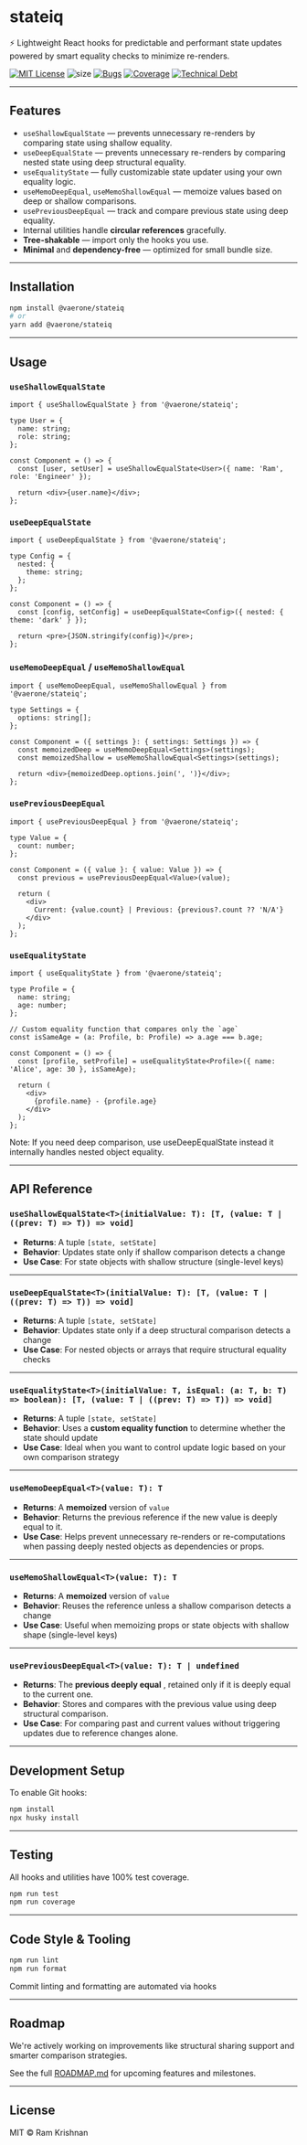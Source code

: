 # stateiq

⚡ Lightweight React hooks for predictable and performant state updates powered by smart equality checks to minimize re-renders.

[![MIT License](https://img.shields.io/badge/license-MIT-blue.svg)](LICENSE)
![size](https://img.shields.io/bundlephobia/minzip/@vaerone/stateiq)
[![Bugs](https://sonarcloud.io/api/project_badges/measure?project=vaerone_stateiq&metric=bugs)](https://sonarcloud.io/summary/new_code?id=vaerone_stateiq)
[![Coverage](https://sonarcloud.io/api/project_badges/measure?project=vaerone_stateiq&metric=coverage)](https://sonarcloud.io/summary/new_code?id=vaerone_stateiq)
[![Technical Debt](https://sonarcloud.io/api/project_badges/measure?project=vaerone_stateiq&metric=sqale_index)](https://sonarcloud.io/summary/new_code?id=vaerone_stateiq)

---

## Features

- `useShallowEqualState` — prevents unnecessary re-renders by comparing state using shallow equality.
- `useDeepEqualState` — prevents unnecessary re-renders by comparing nested state using deep structural equality.
- `useEqualityState` — fully customizable state updater using your own equality logic.
- `useMemoDeepEqual`, `useMemoShallowEqual` — memoize values based on deep or shallow comparisons.
- `usePreviousDeepEqual` — track and compare previous state using deep equality.
- Internal utilities handle **circular references** gracefully.
- **Tree-shakable** — import only the hooks you use.
- **Minimal** and **dependency-free** — optimized for small bundle size.

---

## Installation

```bash
npm install @vaerone/stateiq
# or
yarn add @vaerone/stateiq
```

---

## Usage

### `useShallowEqualState`

```tsx
import { useShallowEqualState } from '@vaerone/stateiq';

type User = {
  name: string;
  role: string;
};

const Component = () => {
  const [user, setUser] = useShallowEqualState<User>({ name: 'Ram', role: 'Engineer' });

  return <div>{user.name}</div>;
};
```

### `useDeepEqualState`

```tsx
import { useDeepEqualState } from '@vaerone/stateiq';

type Config = {
  nested: {
    theme: string;
  };
};

const Component = () => {
  const [config, setConfig] = useDeepEqualState<Config>({ nested: { theme: 'dark' } });

  return <pre>{JSON.stringify(config)}</pre>;
};
```

### `useMemoDeepEqual` / `useMemoShallowEqual`

```tsx
import { useMemoDeepEqual, useMemoShallowEqual } from '@vaerone/stateiq';

type Settings = {
  options: string[];
};

const Component = ({ settings }: { settings: Settings }) => {
  const memoizedDeep = useMemoDeepEqual<Settings>(settings);
  const memoizedShallow = useMemoShallowEqual<Settings>(settings);

  return <div>{memoizedDeep.options.join(', ')}</div>;
};
```

### `usePreviousDeepEqual`

```tsx
import { usePreviousDeepEqual } from '@vaerone/stateiq';

type Value = {
  count: number;
};

const Component = ({ value }: { value: Value }) => {
  const previous = usePreviousDeepEqual<Value>(value);

  return (
    <div>
      Current: {value.count} | Previous: {previous?.count ?? 'N/A'}
    </div>
  );
};
```

### `useEqualityState`

```tsx
import { useEqualityState } from '@vaerone/stateiq';

type Profile = {
  name: string;
  age: number;
};

// Custom equality function that compares only the `age`
const isSameAge = (a: Profile, b: Profile) => a.age === b.age;

const Component = () => {
  const [profile, setProfile] = useEqualityState<Profile>({ name: 'Alice', age: 30 }, isSameAge);

  return (
    <div>
      {profile.name} - {profile.age}
    </div>
  );
};
```

Note: If you need deep comparison, use useDeepEqualState instead it internally handles nested object equality.

---

## API Reference

### `useShallowEqualState<T>(initialValue: T): [T, (value: T | ((prev: T) => T)) => void]`

- **Returns**: A tuple `[state, setState]`
- **Behavior**: Updates state only if shallow comparison detects a change
- **Use Case**: For state objects with shallow structure (single-level keys)

---

### `useDeepEqualState<T>(initialValue: T): [T, (value: T | ((prev: T) => T)) => void]`

- **Returns**: A tuple `[state, setState]`
- **Behavior**: Updates state only if a deep structural comparison detects a change
- **Use Case**: For nested objects or arrays that require structural equality checks

---

### `useEqualityState<T>(initialValue: T, isEqual: (a: T, b: T) => boolean): [T, (value: T | ((prev: T) => T)) => void]`

- **Returns**: A tuple `[state, setState]`
- **Behavior**: Uses a **custom equality function** to determine whether the state should update
- **Use Case**: Ideal when you want to control update logic based on your own comparison strategy

---

### `useMemoDeepEqual<T>(value: T): T`

- **Returns**: A **memoized** version of `value`
- **Behavior**: Returns the previous reference if the new value is deeply equal to it.
- **Use Case**: Helps prevent unnecessary re-renders or re-computations when passing deeply nested objects as dependencies or props.

---

### `useMemoShallowEqual<T>(value: T): T`

- **Returns**: A **memoized** version of `value`
- **Behavior**: Reuses the reference unless a shallow comparison detects a change
- **Use Case**: Useful when memoizing props or state objects with shallow shape (single-level keys)

---

### `usePreviousDeepEqual<T>(value: T): T | undefined`

- **Returns**: The **previous deeply equal** , retained only if it is deeply equal to the current one.
- **Behavior**: Stores and compares with the previous value using deep structural comparison.
- **Use Case**: For comparing past and current values without triggering updates due to reference changes alone.

---

## Development Setup

To enable Git hooks:

```bash
npm install
npx husky install
```

---

## Testing

All hooks and utilities have 100% test coverage.

```bash
npm run test
npm run coverage
```

---

## Code Style & Tooling

```bash
npm run lint
npm run format
```

Commit linting and formatting are automated via hooks

---

## Roadmap

We're actively working on improvements like structural sharing support and smarter comparison strategies.

See the full [ROADMAP.md](./ROADMAP.md) for upcoming features and milestones.

---

## License

MIT © Ram Krishnan
